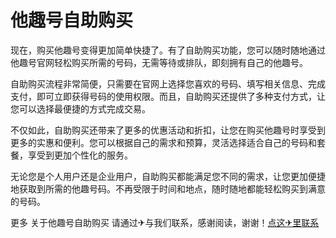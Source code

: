 # 他趣号自助购买

现在，购买他趣号变得更加简单快捷了。有了自助购买功能，您可以随时随地通过他趣号官网轻松购买所需的号码，无需等待或排队，即刻拥有自己的他趣号。

自助购买流程非常简便，只需要在官网上选择您喜欢的号码、填写相关信息、完成支付，即可立即获得号码的使用权限。而且，自助购买还提供了多种支付方式，让您可以选择最便捷的方式完成交易。

不仅如此，自助购买还带来了更多的优惠活动和折扣，让您在购买他趣号时享受到更多的实惠和便利。您可以根据自己的需求和预算，灵活选择适合自己的号码和套餐，享受到更加个性化的服务。

无论您是个人用户还是企业用户，自助购买都能满足您不同的需求，让您更加便捷地获取到所需的他趣号码。不再受限于时间和地点，随时随地都能轻松购买到满意的号码。

更多 关于他趣号自助购买 请通过✈与我们联系，感谢阅读，谢谢！[点这✈里联系](https://gg.k02.cc)